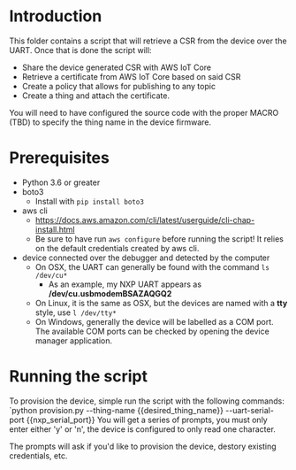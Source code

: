 # Introduction
This folder contains a script that will retrieve a CSR from the device over the UART. Once that is done the script will:
* Share the device generated CSR with AWS IoT Core 
* Retrieve a certificate from AWS IoT Core based on said CSR
* Create a policy that allows for publishing to any topic
* Create a thing and attach the certificate.

You will need to have configured the source code with the proper MACRO (TBD) to specify the thing name in the device firmware. 

# Prerequisites
* Python 3.6 or greater
* boto3 
    * Install with `pip install boto3`
* aws cli
    * https://docs.aws.amazon.com/cli/latest/userguide/cli-chap-install.html
    * Be sure to have run `aws configure` before running the script! It relies on the default credentials created by aws cli.
* device connected over the debugger and detected by the computer
    * On OSX, the UART can generally be found with the command `ls /dev/cu*`
        * As an example, my NXP UART appears as **/dev/cu.usbmodemBSAZAQGQ2**
    * On Linux, it is the same as OSX, but the devices are named with a **tty** style, use `l /dev/tty*`
    * On Windows, generally the device will be labelled as a COM port. The available COM ports can be checked by opening the device manager application.

# Running the script
To provision the device, simple run the script with the following commands:
`python provision.py --thing-name {{desired_thing_name}} --uart-serial-port {{nxp_serial_port}}
You will get a series of prompts, you must only enter either 'y' or 'n', the device is configured to only read one character. 

The prompts will ask if you'd like to provision the device, destory existing credentials, etc.

